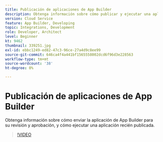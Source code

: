 ```yaml
---
title: Publicación de aplicaciones de App Builder
description: Obtenga información sobre cómo publicar y ejecutar una aplicación de App Builder.
version: Cloud Service
feature: App Builder, Developing
topic: Integrations, Development
role: Developer, Architect
level: Beginner
kt: 9462
thumbnail: 339251.jpg
exl-id: ebbc1249-ed82-47c3-96ce-27a4d9c8ee99
source-git-commit: 646ca4f4a441bf1565558002dcd6f96d3e228563
workflow-type: tm+mt
source-wordcount: '38'
ht-degree: 0%

---
```


# Publicación de aplicaciones de App Builder

Obtenga información sobre cómo enviar la aplicación de App Builder para su revisión y aprobación, y cómo ejecutar una aplicación recién publicada.

>[!VIDEO](https://video.tv.adobe.com/v/339251/?quality=12&learn=on)
